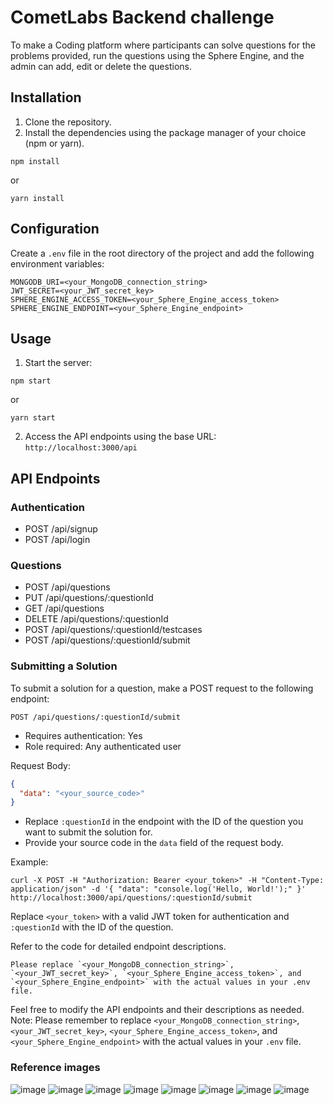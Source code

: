 # CometLabs Backend challenge

To make a Coding platform where participants can solve questions for the problems provided, run the questions using the Sphere Engine, and the admin can add, edit or delete the questions.

## Installation

1. Clone the repository.
2. Install the dependencies using the package manager of your choice (npm or yarn).

```shell
npm install
```

or

```shell
yarn install
```

## Configuration

Create a `.env` file in the root directory of the project and add the following environment variables:

```
MONGODB_URI=<your_MongoDB_connection_string>
JWT_SECRET=<your_JWT_secret_key>
SPHERE_ENGINE_ACCESS_TOKEN=<your_Sphere_Engine_access_token>
SPHERE_ENGINE_ENDPOINT=<your_Sphere_Engine_endpoint>
```

## Usage

1. Start the server:

```shell
npm start
```

or

```shell
yarn start
```

2. Access the API endpoints using the base URL: `http://localhost:3000/api`

## API Endpoints

### Authentication

- POST /api/signup
- POST /api/login

### Questions

- POST /api/questions
- PUT /api/questions/:questionId
- GET /api/questions
- DELETE /api/questions/:questionId
- POST /api/questions/:questionId/testcases
- POST /api/questions/:questionId/submit
### Submitting a Solution

To submit a solution for a question, make a POST request to the following endpoint:

```
POST /api/questions/:questionId/submit
```

- Requires authentication: Yes
- Role required: Any authenticated user

Request Body:

```json
{
  "data": "<your_source_code>"
}
```

- Replace `:questionId` in the endpoint with the ID of the question you want to submit the solution for.
- Provide your source code in the `data` field of the request body.

Example:

```shell
curl -X POST -H "Authorization: Bearer <your_token>" -H "Content-Type: application/json" -d '{ "data": "console.log('Hello, World!');" }' http://localhost:3000/api/questions/:questionId/submit
```

Replace `<your_token>` with a valid JWT token for authentication and `:questionId` with the ID of the question.


Refer to the code for detailed endpoint descriptions.

```
Please replace `<your_MongoDB_connection_string>`, `<your_JWT_secret_key>`, `<your_Sphere_Engine_access_token>`, and `<your_Sphere_Engine_endpoint>` with the actual values in your .env file.
```
Feel free to modify the API endpoints and their descriptions as needed.
Note: Please remember to replace `<your_MongoDB_connection_string>`, `<your_JWT_secret_key>`, `<your_Sphere_Engine_access_token>`, and `<your_Sphere_Engine_endpoint>` with the actual values in your `.env` file.

### Reference images 

![image](https://github.com/kaamilmirza/cometlabs-backend/assets/64482251/a379e7ec-e29f-437f-b4f1-dc4d0bc65951)
![image](https://github.com/kaamilmirza/cometlabs-backend/assets/64482251/296d36f5-d34c-4760-8cc7-16cc18394fce)
![image](https://github.com/kaamilmirza/cometlabs-backend/assets/64482251/1488d04e-4f4c-4055-b066-e3ef89b9b4c5)
![image](https://github.com/kaamilmirza/cometlabs-backend/assets/64482251/798d8a59-07c2-4a8e-8fe6-8163b92c3485)
![image](https://github.com/kaamilmirza/cometlabs-backend/assets/64482251/fc71f02e-3449-4e19-aec5-736b6a5e3ca4)
![image](https://github.com/kaamilmirza/cometlabs-backend/assets/64482251/6da41a87-51da-484c-9859-99d950e2f675)
![image](https://github.com/kaamilmirza/cometlabs-backend/assets/64482251/7e615758-69b9-4bbd-bd00-2a0f2ebb2b3c)
![image](https://github.com/kaamilmirza/cometlabs-backend/assets/64482251/8fee5be9-46da-4880-8ce5-163bf96466b0)


